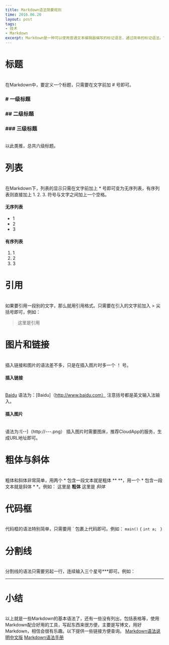 ```yaml
---
title: Markdown语法简要规则
time: 2016.06.20
layout: post
tags:
- 技术
- Markdown
excerpt: Markdown是一种可以使用普通文本编辑器编写的标记语言，通过简单的标记语法，它可以使普通文本内容具有一定的格式。用Markdown编写你的文章，可以使你的文章大气、简洁、布局清晰。
---
```

# 标题
<br>在Markdown中，要定义一个标题，只需要在文字前加 # 号即可。

### # 一级标题
### ## 二级标题
### ### 三级标题
<br>以此类推，总共六级标题。
# 列表
<br>在Markdown下，列表的显示只需在文字前加上 * 号即可变为无序列表，有序列表则直接加上 1.  2.  3.  符号与文字之间加上一个空格。
#### 无序列表
* 1
* 2
* 3

#### 有序列表
1. 1
2. 2
3. 3

# 引用
<br>如果要引用一段别的文字，那么就用引用格式。只需要在引入的文字前加入 > 尖括号即可，例如：
> 这里是引用

# 图片和链接
<br>插入链接和图片的语法差不多，只是在插入图片时多一个 ！ 号。
#### 插入链接
<br>[Baidu](http://www.baidu.com)
语法为：[Baidu]（http://www.baidu.com）
注意括号都是英文输入法输入。
#### 插入图片
<br>语法为:![--]（http://---.png）
插入图片时需要图床，推荐CloudApp的服务，生成URL地址即可。
# 粗体与斜体
<br>粗体和斜体非常简单，用两个 \* 包含一段文本就是粗体 \*\*  \*\*，用一个 \* 包含一段文本就是斜体 \*  \*。例如：
这里是 **粗体**    这里是 *斜体*
# 代码框
<br>代码框的语法特别简单，只需要用 \` 包裹上代码即可。例如：
`main()`
`{`
       `int a; `
`}`
# 分割线
<br>分割线的语法只需要另起一行，连续输入三个星号\*\*\*即可。例如：
* * *
# 小结
<br>以上就是一些Markdown的基本语法了，还有一些没有列出，包括表格等，使用Markdown配合好用的工具，写起东西来很方便，主要是写博文，用好Markdown，相信会很有乐趣。以下提供一些链接方便查询。
[Markdown语法说明中文版](http://wowubuntu.com/markdown/#list)
[Markdown语法手册](http://www.bluesdream.com/blog/markdown-cheatsheet-syntax-manual.html)